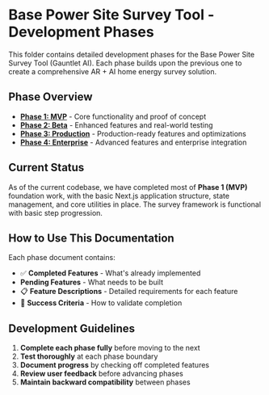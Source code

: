 # Base Power Site Survey Tool - Development Phases

This folder contains detailed development phases for the Base Power Site Survey Tool (Gauntlet AI). Each phase builds upon the previous one to create a comprehensive AR + AI home energy survey solution.

## Phase Overview

- **[Phase 1: MVP](./01-mvp.md)** - Core functionality and proof of concept
- **[Phase 2: Beta](./02-beta.md)** - Enhanced features and real-world testing
- **[Phase 3: Production](./03-production.md)** - Production-ready features and optimizations
- **[Phase 4: Enterprise](./04-enterprise.md)** - Advanced features and enterprise integration

## Current Status

As of the current codebase, we have completed most of **Phase 1 (MVP)** foundation work, with the basic Next.js application structure, state management, and core utilities in place. The survey framework is functional with basic step progression.

## How to Use This Documentation

Each phase document contains:
- ✅ **Completed Features** - What's already implemented
-  **Pending Features** - What needs to be built
- 📋 **Feature Descriptions** - Detailed requirements for each feature
- 🎯 **Success Criteria** - How to validate completion

## Development Guidelines

1. **Complete each phase fully** before moving to the next
2. **Test thoroughly** at each phase boundary
3. **Document progress** by checking off completed features
4. **Review user feedback** before advancing phases
5. **Maintain backward compatibility** between phases 